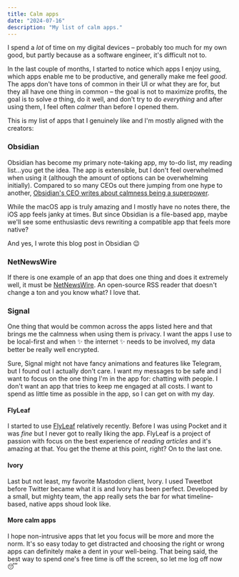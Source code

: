 ```yaml
---
title: Calm apps
date: "2024-07-16"
description: "My list of calm apps."
---
```


I spend a _lot_ of time on my digital devices – probably too much for my own good, but partly because as a software engineer, it's difficult not to.

In the last couple of months, I started to notice which apps I enjoy using, which apps enable me to be productive, and generally make me feel _good_. The apps don't have tons of common in their UI or what they are for, but they all have one thing in common – the goal is not to maximize profits, the goal is to solve _a_ thing, do it well, and don't try to do _everything_ and after using them, I feel often _calmer_ than before I opened them.

This is my list of apps that I genuinely like and I'm mostly aligned with the creators:

### Obsidian

Obsidian has become my primary note-taking app, my to-do list, my reading list...you get the idea. The app is extensible, but I don't feel overwhelmed when using it (although the amount of options can be overwhelming initially). Compared to so many CEOs out there jumping from one hype to another, [Obsidian's CEO writes about calmness being a superpower](https://stephango.com/calmness).

While the macOS app is truly amazing and I mostly have no notes there, the iOS app feels janky at times. But since Obsidian is a file-based app, maybe we'll see some enthusiastic devs rewriting a compatible app that feels more native?

And yes, I wrote this blog post in Obsidian 😉

### NetNewsWire

If there is one example of an app that does one thing and does it extremely well, it must be [NetNewsWire](https://netnewswire.com/). An open-source RSS reader that doesn't change a ton and you know what? I love that.

### Signal

One thing that would be common across the apps listed here and that brings me the calmness when using them is privacy. I want the apps I use to be local-first and when ✨ the internet ✨ needs to be involved, my data better be really well encrypted.

Sure, Signal might not have fancy animations and features like Telegram, but I found out I actually don't care. I want my messages to be safe and I want to focus on the one thing I'm in the app for: chatting with people. I don't want an app that tries to keep me engaged at all costs. I want to spend as little time as possible in the app, so I can get on with my day.

#### FlyLeaf

I started to use [FlyLeaf](https://moehrenzahn.de/project/flyleaf) relatively recently. Before I was using Pocket and it was _fine_ but I never got to really liking the app. FlyLeaf is a project of passion with focus on the best experience of _reading articles_ and it's amazing at that. You get the theme at this point, right? On to the last one.

#### Ivory

Last but not least, my favorite Mastodon client, Ivory. I used Tweetbot before Twitter became what it is and Ivory has been perfect. Developed by a small, but mighty team, the app really sets the bar for what timeline-based, native apps shoud look like.

#### More calm apps

I hope non-intrusive apps that let you focus will be more and more the norm. It's so easy today to get distracted and choosing the right or wrong apps can definitely make a dent in your well-being. That being said, the best way to spend one's free time is off the screen, so let me log off now 😴
